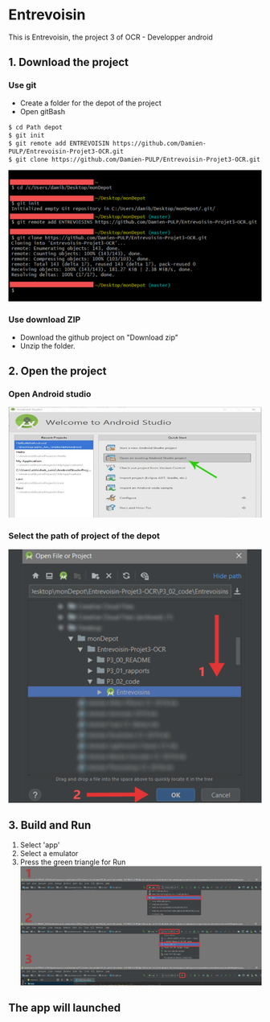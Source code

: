 # Entrevoisin
This is Entrevoisin, the project 3 of OCR - Developper android
## 1. Download the project 
### Use git 
- Create a folder for the depot of the project 
- Open gitBash
```
$ cd Path depot
$ git init 
$ git remote add ENTREVOISIN https://github.com/Damien-PULP/Entrevoisin-Projet3-OCR.git
$ git clone https://github.com/Damien-PULP/Entrevoisin-Projet3-OCR.git
```
![alt text](P3_screenshot/1_downloadProject_gitBash.png)
### Use download ZIP
- Download the github project on "Download zip"
- Unzip the folder.
## 2. Open the project
### Open Android studio
![alt text](P3_screenshot/2_Open_project-1.jpg)
### Select the path of project of the depot
![alt text](P3_screenshot/2_Open_project-2.png)
## 3. Build and Run
1. Select 'app'
2. Select a emulator 
3. Press the green triangle for Run
![alt text](P3_screenshot/3_Build_and_run.png)
## The app will launched
